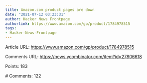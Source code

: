 ```yaml
---
title: Amazon.com product pages are down
date: "2021-07-12 03:23:31"
author: Hacker News Frontpage
authorlink: https://www.amazon.com/gp/product/1784978515
tags:
- Hacker-News-Frontpage
---
```


<p>Article URL: <a href="https://www.amazon.com/gp/product/1784978515">https://www.amazon.com/gp/product/1784978515</a></p>
<p>Comments URL: <a href="https://news.ycombinator.com/item?id=27806618">https://news.ycombinator.com/item?id=27806618</a></p>
<p>Points: 183</p>
<p># Comments: 122</p>
